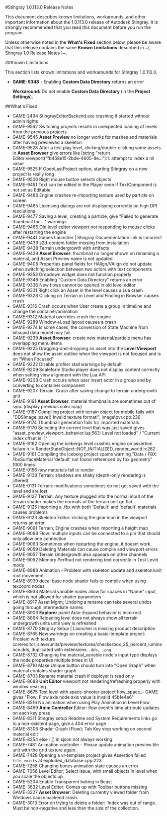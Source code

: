 #Stingray 1.0.113.0 Release Notes

This document describes known limitations, workarounds, and other important information about  the 1.0.113.0 release of Autodesk Stingray. It is strongly recommended that you read this document before you run the program.

Unless otherwise noted in the **What's Fixed** section below, please be aware that this release contains the same **Known Limitations** described in ~{ Stingray 1.0 Release Notes }~.

##Known Limitations

This section lists known limitations and workarounds for Stingray 1.0.113.0.

- **GAME-9348** - Enabling **Custom Data Directory** returns an error

	**Workaround:** Do not enable **Custom Data Directory** (in the **Project Settings**).


##What's Fixed

- GAME-2494 StingrayEditorBackend.exe crashing if started without admin rights
- GAME-9562 Switching projects results in unexpected loading of levels from the previous projects
- GAME-9545 **Asset Preview** no longer works for meshes and materials after having previewed a skeleton
- GAME-9528 After a test play level, clicking/double-clicking some assets in **Asset Browser** give errors like [string "return Editor:viewport("fb458e15-2bde-4605-8e..."]:1: attempt to index a nil value
- GAME-9525 If OpenLastProject option, starting Stingray on a new project is really long
- GAME-9506 Right mouse button selects objects
- GAME-9491 Text can be edited in the Player even if TextComponent is not set as Editable
- GAME-9486 Engine crashes re-importing texture used by particle on screen
- GAME-9485 Licensing dialogs are not displaying correctly on high DPI resolutions
- GAME-9477 Saving a level, creating a particle, give "Failed to generate thumbnail for ..." warnings
- GAME-9466 Old level editor viewport not responding to mouse clicks after restarting the engine
- GAME-9441 Games Launcher | Stingray Docuementation link is incorrect
- GAME-9439 s2d-content folder missing from installation
- GAME-9438 Terrain undergrowth with artifacts
- GAME-9429 **Asset Browser**: thumbnail no longer shown on renaming a material, and Asset Preview name is not updated
- GAME-9405 Properties panel fields for HAlign/VAlign do not update when switching selection between two actors with text components
- GAME-9352 Dropdown widget does not function properly
- GAME-9348 Enabling "Custom Data Directory" returns an error
- GAME-9336 New flows cannot be opened in old level editor
- GAME-9331 Right click an Asset in the level causes a Lua crash
- GAME-9328 Clicking on Terrain in Level and Finding in Browser causes crash
- GAME-9316 Crash occurs when User create a group in timeline and change the container/animation
- GAME-9312 Material overrides crash the engine
- GAME-9289 Window->Load layout causes a crash
- GAME-9274 Is some cases, the conversion of State Machine from bitsquid data model may fail.
- GAME-9239 **Asset Browser**: create new material/particle menu has overlapping menu items
- GAME-9225 Dragging-and-dropping an asset into the **Level Viewport** does not show the asset outline when the viewport is not focused and is on "When Focused"
- GAME-9222 Disable profiler stall warnings by default
- GAME-9209 Scaleform Studio player does not display content correctly when setting view alignment with the Lua API
- GAME-9208 Crash occurs when user insert actor in a group and by converting to container component
- GAME-9207 Terrain: Crash after saving change to terrain undergrowth unit
- GAME-9191 **Asset Browser**: material thumbnails are sometimes out of sync (display previous color map)
- GAME-9187 Compiling project with terrain object for mobile fails with "DDSImage::save() Invalid texture format!", image\pvr.cpp:236
- GAME-9174 Thumbnail generation fails for imported materials
- GAME-9170 Selecting the current level that was just saved gives "asset_preview_viewport_behavior.lua:563: Level not loaded" / "Current index offset is: 1"
- GAME-9162 Opening the icebergs level crashes engine on assertion failure h != RenderStateObject::NOT_INITIALIZED, render_world.h:262
- GAME-9161 Compiling the Iceberg project spams warning "Data / FBX: FbxSurfaceMaterial 'default' not found referenced by fbx geometry" 1000 times
- GAME-9156 new materials fail to render
- GAME-9138 Terrain: shadows are shaky (depth-only rendering is jittered)
- GAME-9131 Terrain: modifications sometimes do not get saved with the level and are lost
- GAME-9127 Terrain: Any texture plugged into the normal input of the terrain shader makes the normals of the terrain unit go flat
- GAME-9125 Importing a .fbx with both 'Default' and 'default' materials causes problems
- GAME-9123 Skeleton Editor: clicking the gear icon in the viewport returns an error
- GAME-9091 Terrain; Engine crashes when importing a height map
- GAME-9068 Flow: multiple inputs can be connected to a pin that should only allow one connection
- GAME-9063 Sometimes when restarting the engine, it doesnt work.
- GAME-9059 Deleting Materials can cause compile and viewport errors
- GAME-9057 Terrain Undergrowth also appears on other channels
- GAME-9052 Memory Perfhud not rendering text correctly in Test Level mode
- GAME-8988 Animation - Problem with skeleton update and skeleton/unit root movement
- GAME-8939 decal base node shader fails to compile when using texcoord nodes
- GAME-8933 Material variable nodes allow for spaces in "Name" input, which is not allowed for shader parameters
- GAME-8917 Asset Mgmt; Undoing a rename can take several undos going through intermediate names
- GAME-8903 **Explorer** panel Auto-Expand behavior is incorrect.
- GAME-8864 Reloading level does not always show all terrain undergrowth units until view is refreshed
- GAME-8770 Stingray Setup | Launcher is missing product description
- GAME-8765 New warnings on creating a basic-template project: Problem with texture core/editor_slave/units/preview/textures/checkerbox_25_percent_luminance.dds, duplicated with extensions: `.dds, .png`
- GAME-8732 Changing the material_variable node's input type displays the node properties multiple times in UI
- GAME-8710 Make Unique button should turn into "Open Graph" when material contains shader graph
- GAME-8703 Rename material crash if deployer is read only
- GAME-8688 **Unit Editor** viewport not rendering/refreshing properly with window resizing
- GAME-8675 Test level with space-shooter-project flow_space_- GAME gives "Flow: Flow axis node axis value is invalid 45b1e4e6"
- GAME-8516 No animation when using Play Animation in Level Flow
- GAME-8459 **Anim Controller** Editor: flow event's time attribute updates on each key press
- GAME-8311 Stingray setup Readme and System Requirements links go to a non-existent page, give a 404 error page
- GAME-8306 Shader Graph (Flow); Tab Key stop working on second material edit
- GAME-8254 else : [] in sjson not always working
- GAME-7481 Animation controller - Please update animation preview tile unit with the grid texture again.
- GAME-7428 Opening a vr-template project gives Assertion failed `file_exists` at exploded_database.cpp:223
- GAME-7258 Changing bones animation state causes an error
- GAME-7056 Level Editor; Select issue, with small objects in level when you scale the objects up
- GAME-5204 Enable Transparent baking in Beast
- GAME-3632 Level Editor; Comes up with Toolbar buttons missing
- GAME-3227 **Asset Browser**: Deleting currently viewed folder from Windows cause backend crash.
- GAME-3013 Error on trying to delete a folder: 'Index was out of range. Must be non-negative and less than the size of the collection.
